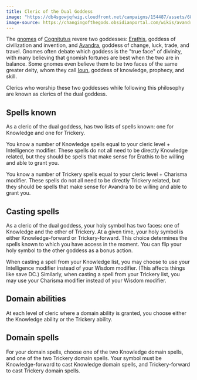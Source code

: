 ```yaml
---
title: Cleric of the Dual Goddess
image: "https://db4sgowjqfwig.cloudfront.net/campaigns/154487/assets/682434/Avandra_-_Picture_01.jpg"
image-source: https://changingofthegods.obsidianportal.com/wikis/avandra
---
```


The [gnomes](../creatures/gnomes) of [Cognitutus](../locales/cognitutus) revere two goddesses: [Erathis](../dossiers/erathis), goddess of civilization and invention, and [Avandra](../dossiers/avandra), goddess of change, luck, trade, and travel. Gnomes often debate which goddess is the "true face" of divinity, with many believing that gnomish fortunes are best when the two are in balance. Some gnomes even believe them to be two faces of the same greater deity, whom they call [Ioun](../dossiers/ioun), goddess of knowledge, prophecy, and skill.

Clerics who worship these two goddesses while following this philosophy are known as clerics of the dual goddess.

## Spells known

As a cleric of the dual goddess, has two lists of spells known: one for Knowledge and one for Trickery.

You know a number of Knowledge spells equal to your cleric level + Intelligence modifier. These spells do not all need to be directly Knowledge related, but they should be spells that make sense for Erathis to be willing and able to grant you.

You know a number of Trickery spells equal to your cleric level + Charisma modifier. These spells do not all need to be directly Trickery related, but they should be spells that make sense for Avandra to be willing and able to grant you.

## Casting spells

As a cleric of the dual goddess, your holy symbol has two faces: one of Knowledge and the other of Trickery. At a given time, your holy symbol is either Knowledge-forward or Trickery-forward. This choice determines the spells known to which you have access in the moment. You can flip your holy symbol to the other goddess as a bonus action.

When casting a spell from your Knowledge list, you may choose to use your Intelligence modifier instead of your Wisdom modifier. (This affects things like save DC.) Similarly, when casting a spell from your Trickery list, you may use your Charisma modifier instead of your Wisdom modifier.

## Domain abilities

At each level of cleric where a domain ability is granted, you choose either the Knowledge ability or the Trickery ability.

## Domain spells

For your domain spells, choose one of the two Knowledge domain spells, and one of the two Trickery domain spells. Your symbol must be Knowledge-forward to cast Knowledge domain spells, and Trickery-forward to cast Trickery domain spells.
